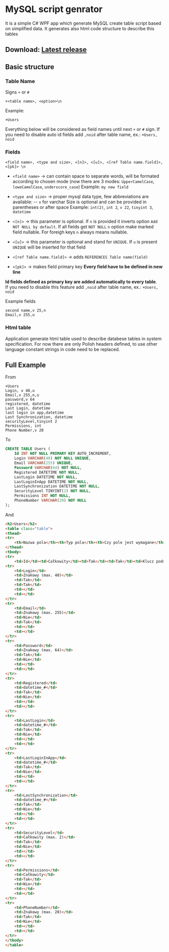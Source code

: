 # MySQL script genrator

It is a simple C# WPF app which generate MySQL create table script based on simplified data. It generates also html code structure to describe this tables 

## Download: [Latest release](https://github.com/Sheryv/MySQL-script-generator/releases/latest)


## Basic structure

### Table Name
Signs `+` or `#`
```
+<table name>, <option>\n
```
Example:
```
+Users
```
Everything below will be considered as field names until next `+` or `#` sign.
If you need to disable auto id fields add `,noid` after table name, ex.: `+Users, noid`

### Fields
```
<field name>, <type and size>, <[n]>, <[u]>, <[ref Table name.field]>, <[pk]> \n
```
 * `<field name>` -> can contain space to separate words, will be formated according to chosen mode (now there are 3 modes: `UpperCamelCase`, `loweCamelCase`, `underscore_case`)
  Example: `my new field`
  

 * `<type and size>` -> proper mysql data type, few abbreviations are available: 
    -- `v` for varchar
    Size is optional and can be provided in parentheses or after space
    Example: `int(2)`, `int 2`, `v 22`, `tinyint 3`, `datetime` 
 * `<[n]>` -> this parameter is optional. If `n` is provided it inverts option `Add NOT NULL by default`. If all fields get `NOT NULL` `n` option make marked field nullable. For foreigh keys `n` always means nullable.
 * `<[u]>` -> this parameter is optional and stand for `UNIQUE`. If `u` is present `UNIQUE` will be inserted for that field
 * `<[ref Table name.field]>` -> adds `REFERENCES Table name(field)`
 * `<[pk]>` -> makes field primary key
__Every field have to be defined in new line__

__Id fields defined as primary key are added automatically to every table__.  
If you need to disable this feature add `,noid` after table name, ex.: `+Users, noid`

Example fields
```
second name,v 25,n 
Email,v 255,u
```


### Html table

Application generate html table used to describe databese tables in system specification.
For now there are only Polish headers defined, to use other language constant strings in code need to be replaced.

## Full Example 
From
``` 
+Users 
Login, v 40,u 
Email,v 255,n,u 
password,v 64 
registered, datetime 
Last Login, datetime 
last login in app,datetime 
Last Synchronization, datetime 
securityLevel,tinyint 2 
Permissions, int 
Phone Number,v 20 
```
To
``` sql
CREATE TABLE Users (
    Id INT NOT NULL PRIMARY KEY AUTO_INCREMENT,
    Login VARCHAR(40) NOT NULL UNIQUE,
    Email VARCHAR(255) UNIQUE,
    Password VARCHAR(64) NOT NULL,
    Registered DATETIME NOT NULL,
    LastLogin DATETIME NOT NULL,
    LastLoginInApp DATETIME NOT NULL,
    LastSynchronization DATETIME NOT NULL,
    SecurityLevel TINYINT(2) NOT NULL,
    Permissions INT NOT NULL,
    PhoneNumber VARCHAR(20) NOT NULL
);
```
And
```html
<h2>Users</h2>
<table class="table">
<thead>
<tr>
    <th>Nazwa pola</th><th>Typ pola</th><th>Czy pole jest wymagane</th><th>Czy wartość jest unikatowa</th><th>Pozostałe atrybuty</th><th>Opis</th></tr>
</thead>
<tbody>
<tr>
    <td>Id</td><td>Całkowity</td><td>Tak</td><td>Tak</td><td>Klucz podstawowy, automatyczna inkrementacja</td><td>Wewnętrzny identyfikator</td></tr>
<tr>
    <td>Login</td>
    <td>Znakowy (max. 40)</td>
    <td>Tak</td>
    <td>Tak</td>
    <td></td>
    <td></td>
</tr>
<tr>
    <td>Email</td>
    <td>Znakowy (max. 255)</td>
    <td>Nie</td>
    <td>Tak</td>
    <td></td>
    <td></td>
</tr>
<tr>
    <td>Password</td>
    <td>Znakowy (max. 64)</td>
    <td>Tak</td>
    <td>Nie</td>
    <td></td>
    <td></td>
</tr>
<tr>
    <td>Registered</td>
    <td>datetime_#</td>
    <td>Tak</td>
    <td>Nie</td>
    <td></td>
    <td></td>
</tr>
<tr>
    <td>LastLogin</td>
    <td>datetime_#</td>
    <td>Tak</td>
    <td>Nie</td>
    <td></td>
    <td></td>
</tr>
<tr>
    <td>LastLoginInApp</td>
    <td>datetime_#</td>
    <td>Tak</td>
    <td>Nie</td>
    <td></td>
    <td></td>
</tr>
<tr>
    <td>LastSynchronization</td>
    <td>datetime_#</td>
    <td>Tak</td>
    <td>Nie</td>
    <td></td>
    <td></td>
</tr>
<tr>
    <td>SecurityLevel</td>
    <td>Całkowity (max. 2)</td>
    <td>Tak</td>
    <td>Nie</td>
    <td></td>
    <td></td>
</tr>
<tr>
    <td>Permissions</td>
    <td>Całkowity</td>
    <td>Tak</td>
    <td>Nie</td>
    <td></td>
    <td></td>
</tr>
<tr>
    <td>PhoneNumber</td>
    <td>Znakowy (max. 20)</td>
    <td>Tak</td>
    <td>Nie</td>
    <td></td>
    <td></td>
</tr>
</tbody>
</table>
```
